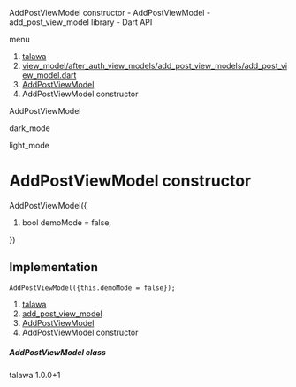 




AddPostViewModel constructor - AddPostViewModel - add\_post\_view\_model library - Dart API







menu

1. [talawa](../../index.html)
2. [view\_model/after\_auth\_view\_models/add\_post\_view\_models/add\_post\_view\_model.dart](../../view_model_after_auth_view_models_add_post_view_models_add_post_view_model/view_model_after_auth_view_models_add_post_view_models_add_post_view_model-library.html)
3. [AddPostViewModel](../../view_model_after_auth_view_models_add_post_view_models_add_post_view_model/AddPostViewModel-class.html)
4. AddPostViewModel constructor

AddPostViewModel


dark\_mode

light\_mode




# AddPostViewModel constructor


AddPostViewModel({

1. bool demoMode = false,

})

## Implementation

```
AddPostViewModel({this.demoMode = false});
```

 


1. [talawa](../../index.html)
2. [add\_post\_view\_model](../../view_model_after_auth_view_models_add_post_view_models_add_post_view_model/view_model_after_auth_view_models_add_post_view_models_add_post_view_model-library.html)
3. [AddPostViewModel](../../view_model_after_auth_view_models_add_post_view_models_add_post_view_model/AddPostViewModel-class.html)
4. AddPostViewModel constructor

##### AddPostViewModel class





talawa
1.0.0+1






